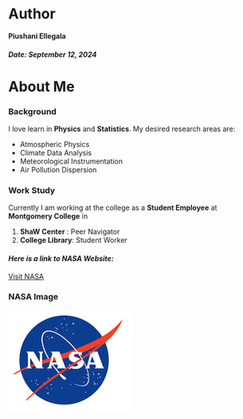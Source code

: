 # Author
**Piushani Ellegala**
##### *Date: September 12, 2024* #####

# About Me

### Background 

I love learn in **Physics** and **Statistics**. My desired research areas are: 
- Atmospheric Physics
- Climate Data Analysis
- Meteorological Instrumentation
- Air Pollution Dispersion

### Work Study 

Currently I am working at the college as a **Student Employee** at **Montgomery College** in 
1. **ShaW Center** : Peer Navigator
2. **College Library**: Student Worker


#### *Here is a link to NASA Website:*
[Visit NASA](https://www.nasa.gov)

### NASA Image 

![Beautiful Space](NASA.png) 
